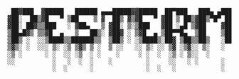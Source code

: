 <pre>

 ██▓███  ▓█████   ██████ ▄▄▄█████▓▓█████  ██▀███   ███▄ ▄███▓▓█████   ██████   ██████ 
▓██░  ██▒▓█   ▀ ▒██    ▒ ▓  ██▒ ▓▒▓█   ▀ ▓██ ▒ ██▒▓██▒▀█▀ ██▒▓█   ▀ ▒██    ▒ ▒██    ▒ 
▓██░ ██▓▒▒███   ░ ▓██▄   ▒ ▓██░ ▒░▒███   ▓██ ░▄█ ▒▓██    ▓██░▒███   ░ ▓██▄   ░ ▓██▄   
▒██▄█▓▒ ▒▒▓█  ▄   ▒   ██▒░ ▓██▓ ░ ▒▓█  ▄ ▒██▀▀█▄  ▒██    ▒██ ▒▓█  ▄   ▒   ██▒  ▒   ██▒
▒██▒ ░  ░░▒████▒▒██████▒▒  ▒██▒ ░ ░▒████▒░██▓ ▒██▒▒██▒   ░██▒░▒████▒▒██████▒▒▒██████▒▒
▒▓▒░ ░  ░░░ ▒░ ░▒ ▒▓▒ ▒ ░  ▒ ░░   ░░ ▒░ ░░ ▒▓ ░▒▓░░ ▒░   ░  ░░░ ▒░ ░▒ ▒▓▒ ▒ ░▒ ▒▓▒ ▒ ░
░▒ ░      ░ ░  ░░ ░▒  ░ ░    ░     ░ ░  ░  ░▒ ░ ▒░░  ░      ░ ░ ░  ░░ ░▒  ░ ░░ ░▒  ░ ░
░░          ░   ░  ░  ░    ░         ░     ░░   ░ ░      ░      ░   ░  ░  ░  ░  ░  ░  
            ░  ░      ░              ░  ░   ░            ░      ░  ░      ░        ░  </pre>
